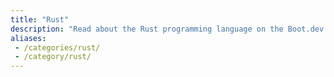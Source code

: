 ```yaml
---
title: "Rust"
description: "Read about the Rust programming language on the Boot.dev blog"
aliases:
 - /categories/rust/
 - /category/rust/
---
```


